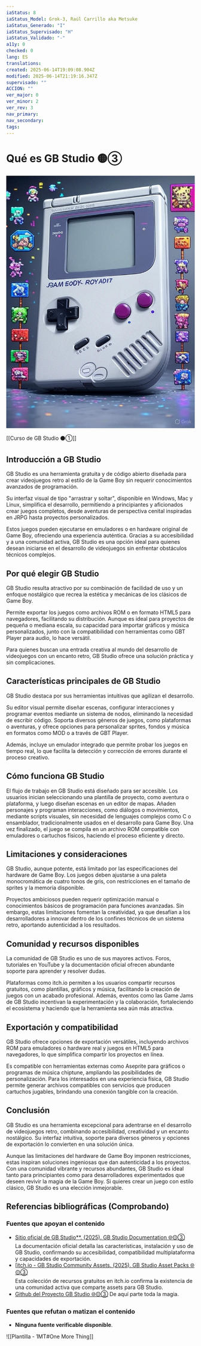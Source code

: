 ```yaml
---
iaStatus: 8
iaStatus_Model: Grok-3, Raúl Carrillo aka Metsuke
iaStatus_Generado: "I"
iaStatus_Supervisado: "H"
iaStatus_Validado: "-"
a11y: 0
checked: 0
lang: ES
translations: 
created: 2025-06-14T19:09:08.904Z
modified: 2025-06-14T21:19:16.347Z
supervisado: ""
ACCION: ""
ver_major: 0
ver_minor: 2
ver_rev: 3
nav_primary: 
nav_secondary: 
tags:
---
```

# Qué es GB Studio 🟡③

![Representación visual de la introduccion](PublicBrain/_resources/36bcfdffad7d45d1b37c7e5fea5a0451_MD5.jpg)

[[Curso de GB Studio ⚫①]]
## Introducción a GB Studio

GB Studio es una herramienta gratuita y de código abierto diseñada para crear videojuegos retro al estilo de la Game Boy sin requerir conocimientos avanzados de programación. 

Su interfaz visual de tipo "arrastrar y soltar", disponible en Windows, Mac y Linux, simplifica el desarrollo, permitiendo a principiantes y aficionados crear juegos completos, desde aventuras de perspectiva cenital inspiradas en JRPG hasta proyectos personalizados. 

Estos juegos pueden ejecutarse en emuladores o en hardware original de Game Boy, ofreciendo una experiencia auténtica. Gracias a su accesibilidad y a una comunidad activa, GB Studio es una opción ideal para quienes desean iniciarse en el desarrollo de videojuegos sin enfrentar obstáculos técnicos complejos.

## Por qué elegir GB Studio

GB Studio resulta atractivo por su combinación de facilidad de uso y un enfoque nostálgico que recrea la estética y mecánicas de los clásicos de Game Boy. 

Permite exportar los juegos como archivos ROM o en formato HTML5 para navegadores, facilitando su distribución. Aunque es ideal para proyectos de pequeña o mediana escala, su capacidad para importar gráficos y música personalizados, junto con la compatibilidad con herramientas como GBT Player para audio, lo hace versátil. 

Para quienes buscan una entrada creativa al mundo del desarrollo de videojuegos con un encanto retro, GB Studio ofrece una solución práctica y sin complicaciones.

## Características principales de GB Studio

GB Studio destaca por sus herramientas intuitivas que agilizan el desarrollo. 

Su editor visual permite diseñar escenas, configurar interacciones y programar eventos mediante un sistema de nodos, eliminando la necesidad de escribir código. Soporta diversos géneros de juegos, como plataformas o aventuras, y ofrece opciones para personalizar sprites, fondos y música en formatos como MOD o a través de GBT Player. 

Además, incluye un emulador integrado que permite probar los juegos en tiempo real, lo que facilita la detección y corrección de errores durante el proceso creativo.

## Cómo funciona GB Studio

El flujo de trabajo en GB Studio está diseñado para ser accesible. Los usuarios inician seleccionando una plantilla de proyecto, como aventura o plataforma, y luego diseñan escenas en un editor de mapas. Añaden personajes y programan interacciones, como diálogos o movimientos, mediante scripts visuales, sin necesidad de lenguajes complejos como C o ensamblador, tradicionalmente usados en el desarrollo para Game Boy. Una vez finalizado, el juego se compila en un archivo ROM compatible con emuladores o cartuchos físicos, haciendo el proceso eficiente y directo.

## Limitaciones y consideraciones

GB Studio, aunque potente, está limitado por las especificaciones del hardware de Game Boy. Los juegos deben ajustarse a una paleta monocromática de cuatro tonos de gris, con restricciones en el tamaño de sprites y la memoria disponible. 

Proyectos ambiciosos pueden requerir optimización manual o conocimientos básicos de programación para funciones avanzadas. Sin embargo, estas limitaciones fomentan la creatividad, ya que desafían a los desarrolladores a innovar dentro de los confines técnicos de un sistema retro, aportando autenticidad a los resultados.

## Comunidad y recursos disponibles

La comunidad de GB Studio es uno de sus mayores activos. Foros, tutoriales en YouTube y la documentación oficial ofrecen abundante soporte para aprender y resolver dudas.

Plataformas como itch.io permiten a los usuarios compartir recursos gratuitos, como plantillas, gráficos y música, facilitando la creación de juegos con un acabado profesional. Además, eventos como las Game Jams de GB Studio incentivan la experimentación y la colaboración, fortaleciendo el ecosistema y haciendo que la herramienta sea aún más atractiva.

## Exportación y compatibilidad

GB Studio ofrece opciones de exportación versátiles, incluyendo archivos ROM para emuladores o hardware real y juegos en HTML5 para navegadores, lo que simplifica compartir los proyectos en línea. 

Es compatible con herramientas externas como Aseprite para gráficos o programas de música chiptune, ampliando las posibilidades de personalización. Para los interesados en una experiencia física, GB Studio permite generar archivos compatibles con servicios que producen cartuchos jugables, brindando una conexión tangible con la creación.

## Conclusión

GB Studio es una herramienta excepcional para adentrarse en el desarrollo de videojuegos retro, combinando accesibilidad, creatividad y un encanto nostálgico. Su interfaz intuitiva, soporte para diversos géneros y opciones de exportación lo convierten en una solución única. 

Aunque las limitaciones del hardware de Game Boy imponen restricciones, estas inspiran soluciones ingeniosas que dan autenticidad a los proyectos. Con una comunidad vibrante y recursos abundantes, GB Studio es ideal tanto para principiantes como para desarrolladores experimentados que deseen revivir la magia de la Game Boy. Si quieres crear un juego con estilo clásico, GB Studio es una elección inmejorable.

## Referencias bibliográficas (Comprobando)

### Fuentes que apoyan el contenido

- [Sitio oficial de GB Studio**. (2025). GB Studio Documentation 🌐🟡③](https://www.gbstudio.dev/docs/)  
    La documentación oficial detalla las características, instalación y uso de GB Studio, confirmando su accesibilidad, compatibilidad multiplataforma y capacidades de exportación.
- [[itch.io - GB Studio Community Assets. (2025). GB Studio Asset Packs 🌐🟡③](https://itch.io/game-assets/tag-gb-studio)  
    Esta colección de recursos gratuitos en itch.io confirma la existencia de una comunidad activa que comparte assets para GB Studio.
- [Github del Proyecto GB Studio 🌐🟡③](https://github.com/chrismaltby/gb-studio)
	De aquí parte toda la magia.

### Fuentes que refutan o matizan el contenido

- **Ninguna fuente verificable disponible**.  


![[Plantilla - 1MT#One More Thing]]